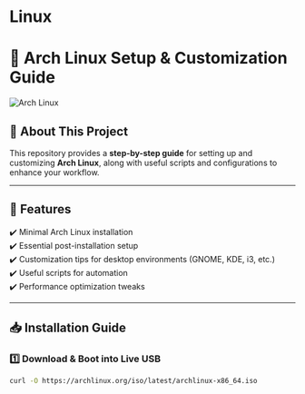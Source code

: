# Linux
# 📜 Arch Linux Setup & Customization Guide

![Arch Linux](https://upload.wikimedia.org/wikipedia/commons/thumb/a/a5/Archlinux-icon-crystal-64.svg/120px-Archlinux-icon-crystal-64.svg.png)

## 🚀 About This Project
This repository provides a **step-by-step guide** for setting up and customizing **Arch Linux**, along with useful scripts and configurations to enhance your workflow.

---

## 📌 Features
✔️ Minimal Arch Linux installation  
✔️ Essential post-installation setup  
✔️ Customization tips for desktop environments (GNOME, KDE, i3, etc.)  
✔️ Useful scripts for automation  
✔️ Performance optimization tweaks

---

## 📥 Installation Guide

### 1️⃣ Download & Boot into Live USB
```sh
curl -O https://archlinux.org/iso/latest/archlinux-x86_64.iso
